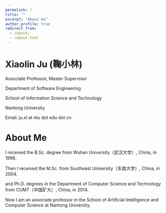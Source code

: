 ```yaml
---
permalink: /
title: ""
excerpt: "About me"
author_profile: true
redirect_from: 
  - /about/
  - /about.html
---
```

Xiaolin Ju (鞠小林)
======
Associate Professor, Master Supervisor

Department of Software Engineering

School of Information Science and Technology 

Nantong University 

Email: ju.xl at ntu dot edu dot cn

About Me
======
I received the B.Sc. degree from Wuhan University（武汉大学）, China, in 1998.

Then I received the M.Sc. from Southeast University（东南大学）, China, in 2004.

and Ph.D. degrees in the Department of Computer Science and Technology from CUMT（中国矿大）, China, in 2014.

Now I am an associate professor in the School of Artificial Intelligence and Computer Science at Nantong University.
